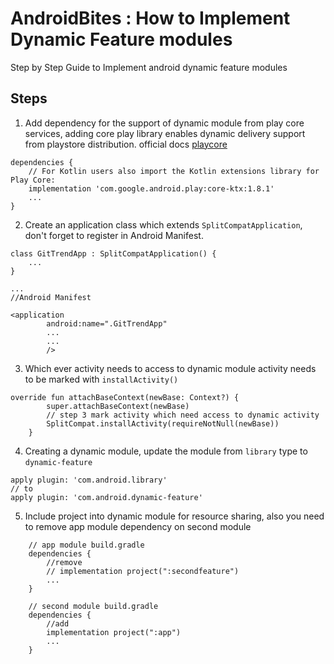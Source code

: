 # AndroidBites : How to Implement Dynamic Feature modules

Step by Step Guide to Implement android dynamic feature modules

## Steps

1. Add dependency for the support of dynamic module from play core services, adding core play library enables dynamic delivery support from playstore distribution. official docs [playcore](https://developer.android.com/guide/playcore)

```
dependencies {
    // For Kotlin users also import the Kotlin extensions library for Play Core:
    implementation 'com.google.android.play:core-ktx:1.8.1'
    ...
}
```

2. Create an application class which extends `SplitCompatApplication`, don't forget to register in Android Manifest.

```
class GitTrendApp : SplitCompatApplication() {
    ...
}

...
//Android Manifest

<application
        android:name=".GitTrendApp"
        ...
        ...
        />
```

3. Which ever activity needs to access to dynamic module activity needs to be marked with `installActivity()`

```
override fun attachBaseContext(newBase: Context?) {
        super.attachBaseContext(newBase)
        // step 3 mark activity which need access to dynamic activity
        SplitCompat.installActivity(requireNotNull(newBase))
    }
```

4. Creating a dynamic module, update the module from `library` type to `dynamic-feature`

```
apply plugin: 'com.android.library' 
// to 
apply plugin: 'com.android.dynamic-feature'
```

5. Include project into dynamic module for resource sharing, also you need to remove app module dependency on second module

```
    // app module build.gradle 
    dependencies {
        //remove 
        // implementation project(":secondfeature") 
        ...
    }
    
    // second module build.gradle 
    dependencies {
        //add 
        implementation project(":app") 
        ...
    }
```